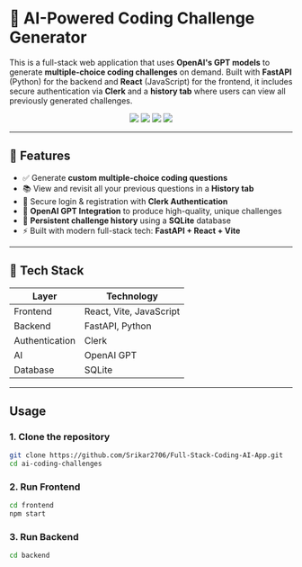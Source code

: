 # 🧠 AI-Powered Coding Challenge Generator

This is a full-stack web application that uses **OpenAI's GPT models** to generate **multiple-choice coding challenges** on demand. Built with **FastAPI** (Python) for the backend and **React** (JavaScript) for the frontend, it includes secure authentication via **Clerk** and a **history tab** where users can view all previously generated challenges.


<p align="center">
  <img src="https://img.shields.io/badge/Backend-FastAPI-green.svg" />
  <img src="https://img.shields.io/badge/Frontend-React-blue.svg" />
  <img src="https://img.shields.io/badge/Auth-Clerk-purple.svg" />
  <img src="https://img.shields.io/badge/AI-OpenAI GPT-red.svg" />
</p>

---

## 🧩 Features

- ✅ Generate **custom multiple-choice coding questions**
- 📚 View and revisit all your previous questions in a **History tab**
- 🔐 Secure login & registration with **Clerk Authentication**
- 🧠 **OpenAI GPT Integration** to produce high-quality, unique challenges
- 💾 **Persistent challenge history** using a **SQLite** database
- ⚡ Built with modern full-stack tech: **FastAPI + React + Vite**

---

## 🔧 Tech Stack

| Layer        | Technology            |
|--------------|------------------------|
| Frontend     | React, Vite, JavaScript |
| Backend      | FastAPI, Python         |
| Authentication | Clerk                  |
| AI           | OpenAI GPT    |
| Database     | SQLite    |

---



## Usage

### 1. Clone the repository

```bash
git clone https://github.com/Srikar2706/Full-Stack-Coding-AI-App.git
cd ai-coding-challenges
```

### 2. Run Frontend
```bash
cd frontend
npm start
```


### 3. Run Backend
```bash
cd backend
```




